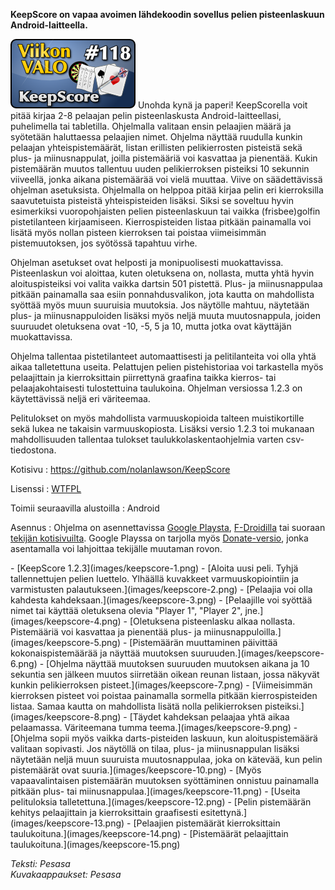 <!--
Title: 3x14 KeepScore - Viikon VALO #118
Date: 2013/03/31
Pageimage: valo118-keepscore.png
Tags: Android,Peli
-->

**KeepScore on vapaa avoimen lähdekoodin sovellus pelien pisteenlaskuun
Android-laitteella.**

![](images/valo118-keepscore.png "fig:valo118-keepscore.png") Unohda kynä ja
paperi! KeepScorella voit pitää kirjaa 2-8 pelaajan pelin
pisteenlaskusta Android-laitteellasi, puhelimella tai tabletilla.
Ohjelmalla valitaan ensin pelaajien määrä ja syötetään haluttaessa
pelaajien nimet. Ohjelma näyttää ruudulla kunkin pelaajan
yhteispistemäärät, listan erillisten pelikierrosten pisteistä sekä plus-
ja miinusnappulat, joilla pistemääriä voi kasvattaa ja pienentää. Kukin
pistemäärän muutos tallentuu uuden pelikierroksen pisteiksi 10 sekunnin
viiveellä, jonka aikana pistemäärää voi vielä muuttaa. Viive on
säädettävissä ohjelman asetuksista. Ohjelmalla on helppoa pitää kirjaa
pelin eri kierroksilla saavutetuista pisteistä yhteispisteiden lisäksi.
Siksi se soveltuu hyvin esimerkiksi vuoropohjaisten pelien
pisteenlaskuun tai vaikka (frisbee)golfin pistetilanteen kirjaamiseen.
Kierrospisteiden listaa pitkään painamalla voi lisätä myös nollan
pisteen kierroksen tai poistaa viimeisimmän pistemuutoksen, jos syötössä
tapahtuu virhe.

Ohjelman asetukset ovat helposti ja monipuolisesti muokattavissa.
Pisteenlaskun voi aloittaa, kuten oletuksena on, nollasta, mutta yhtä
hyvin aloituspisteiksi voi valita vaikka dartsin 501 pistettä. Plus- ja
miinusnappulaa pitkään painamalla saa esiin ponnahdusvalikon, jota
kautta on mahdollista syöttää myös muun suuruisia muutoksia. Jos
näytölle mahtuu, näytetään plus- ja miinusnappuloiden lisäksi myös neljä
muuta muutosnappula, joiden suuruudet oletuksena ovat -10, -5, 5 ja 10,
mutta jotka ovat käyttäjän muokattavissa.

Ohjelma tallentaa pistetilanteet automaattisesti ja pelitilanteita voi
olla yhtä aikaa talletettuna useita. Pelattujen pelien pistehistoriaa
voi tarkastella myös pelaajittain ja kierroksittain piirrettynä graafina
taikka kierros- tai pelaajakohtaisesti tulostettuina taulukoina.
Ohjelman versiossa 1.2.3 on käytettävissä neljä eri väriteemaa.

Pelitulokset on myös mahdollista varmuuskopioida talteen muistikortille
sekä lukea ne takaisin varmuuskopiosta. Lisäksi versio 1.2.3 toi
mukanaan mahdollisuuden tallentaa tulokset taulukkolaskentaohjelmia
varten csv-tiedostona.

Kotisivu
:   <https://github.com/nolanlawson/KeepScore>

Lisenssi
:   [WTFPL](http://www.wtfpl.net/)

Toimii seuraavilla alustoilla
:   Android

Asennus
:   Ohjelma on asennettavissa [Google
    Playsta](https://play.google.com/store/apps/details?id=com.nolanlawson.keepscore),
    [F-Droidilla](http://f-droid.org/repository/browse/?fdfilter=keepscore&fdid=com.nolanlawson.keepscore)
    tai suoraan [tekijän
    kotisivuilta](http://nolanlawson.com/apps/#keepscore). Google
    Playssa on tarjolla myös
    [Donate-versio](https://play.google.com/store/apps/details?id=com.nolanlawson.keepscore.donate),
    jonka asentamalla voi lahjoittaa tekijälle muutaman rovon.

<div class="psgallery" markdown="1">
-   [KeepScore 1.2.3](images/keepscore-1.png)
-   [Aloita uusi peli. Tyhjä tallennettujen pelien luettelo. Ylhäällä
    kuvakkeet varmuuskopiointiin ja varmistusten
    palautukseen.](images/keepscore-2.png)
-   [Pelaajia voi olla kahdesta kahdeksaan.](images/keepscore-3.png)
-   [Pelaajille voi syöttää nimet tai käyttää oletuksena olevia "Player
    1", "Player 2", jne.](images/keepscore-4.png)
-   [Oletuksena pisteenlasku alkaa nollasta. Pistemääriä voi kasvattaa
    ja pienentää plus- ja miinusnappuloilla.](images/keepscore-5.png)
-   [Pistemäärän muuttaminen päivittää kokonaispistemäärää ja näyttää
    muutoksen suuruuden.](images/keepscore-6.png)
-   [Ohjelma näyttää muutoksen suuruuden muutoksen aikana ja 10 sekuntia
    sen jälkeen muutos siirretään oikean reunan listaan, jossa näkyvät
    kunkin pelikierroksen pisteet.](images/keepscore-7.png)
-   [Viimeisimmän kierroksen pisteet voi poistaa painamalla sormella
    pitkään kierrospisteiden listaa. Samaa kautta on mahdollista lisätä
    nolla pelikierroksen pisteiksi.](images/keepscore-8.png)
-   [Täydet kahdeksan pelaajaa yhtä aikaa pelaamassa. Väriteemana tumma
    teema.](images/keepscore-9.png)
-   [Ohjelma sopii myös vaikka darts-pisteiden laskuun, kun
    aloituspistemäärä valitaan sopivasti. Jos näytöllä on tilaa, plus-
    ja miinusnappulan lisäksi näytetään neljä muun suuruista
    muutosnappulaa, joka on kätevää, kun pelin pistemäärät ovat
    suuria.](images/keepscore-10.png)
-   [Myös vapaavalintaisen pistemäärän muutoksen syöttäminen onnistuu
    painamalla pitkään plus- tai
    miinusnappulaa.](images/keepscore-11.png)
-   [Useita pelituloksia talletettuna.](images/keepscore-12.png)
-   [Pelin pistemäärän kehitys pelaajittain ja kierroksittain
    graafisesti esitettynä.](images/keepscore-13.png)
-   [Pelaajien pistemäärät kierroksittain
    taulukoituna.](images/keepscore-14.png)
-   [Pistemäärät pelaajittain taulukoituna.](images/keepscore-15.png)
</div>

*Teksti: Pesasa* <br />
*Kuvakaappaukset: Pesasa*

